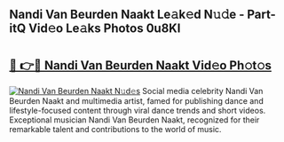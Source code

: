 ## Nandi Van Beurden Naakt Le𝚊k𝚎d N𝚞𝚍e - Part-itQ Vid𝚎o Le𝚊ks Photos 0u8KI

# <h2><a href="http://fb5m1x.evod.top/?m=Nandi+Van+Beurden+Naakt">🔗 👉🔴 Nandi Van Beurden Naakt Vid𝚎o Ph𝚘t𝚘s</a></h2>

[![Nandi Van Beurden Naakt N𝚞d𝚎s](https://i.imgur.com/8V9OHl7.gif)](http://fb5m1x.evod.top/?m=Nandi+Van+Beurden+Naakt)
Social media celebrity Nandi Van Beurden Naakt and multimedia artist, famed for publishing dance and lifestyle-focused content through viral dance trends and short videos. Exceptional musician Nandi Van Beurden Naakt, recognized for their remarkable talent and contributions to the world of music. 
